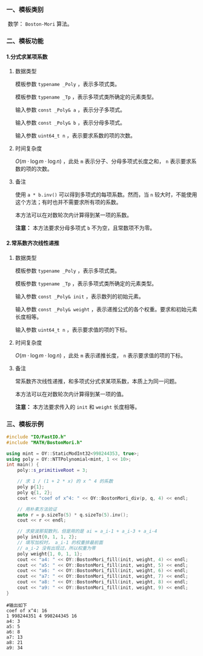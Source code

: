 ### 一、模板类别

​	数学： `Boston-Mori` 算法。

### 二、模板功能

#### 1.分式求某项系数

1. 数据类型

   模板参数 `typename _Poly` ，表示多项式类。

   模板参数 `typename _Tp` ，表示多项式类所确定的元素类型。

   输入参数 `const _Poly& a` ，表示分子多项式。

   输入参数 `const _Poly& b` ，表示分母多项式。

   输入参数 `uint64_t n` ，表示要求系数的项的次数。

2. 时间复杂度

   $O(m\cdot \log m\cdot \log n)$ ，此处 `m` 表示分子、分母多项式长度之和， `n` 表示要求系数的项的次数。

3. 备注

   使用 `a * b.inv()` 可以得到多项式的每项系数。然而，当 `n` 较大时，不能使用这个方法；有时也并不需要求所有项的系数。

   本方法可以在对数轮次内计算得到某一项的系数。

   **注意：** 本方法要求分母多项式 `b` 不为空，且常数项不为零。

#### 2.常系数齐次线性递推

1. 数据类型

   模板参数 `typename _Poly` ，表示多项式类。

   模板参数 `typename _Tp` ，表示多项式类所确定的元素类型。

   输入参数 `const _Poly& init` ，表示数列的初始元素。

   输入参数 `const _Poly& weight` ，表示递推公式的各个权重。要求和初始元素长度相等。

   输入参数 `uint64_t n` ，表示要求值的项的下标。

2. 时间复杂度

   $O(m\cdot \log m\cdot \log n)$ ，此处 `m` 表示递推长度， `n` 表示要求值的项的下标。

3. 备注

   常系数齐次线性递推，和多项式分式求某项系数，本质上为同一问题。

   本方法可以在对数轮次内计算得到某一项的值。

   **注意：** 本方法要求传入的 `init` 和 `weight` 长度相等。

### 三、模板示例

```c++
#include "IO/FastIO.h"
#include "MATH/BostonMori.h"

using mint = OY::StaticModInt32<998244353, true>;
using poly = OY::NTTPolynomial<mint, 1 << 10>;
int main() {
    poly::s_primitiveRoot = 3;

    // 求 1 / (1 + 2 * x) 的 x ^ 4 的系数
    poly p{1};
    poly q{1, 2};
    cout << "coef of x^4: " << OY::BostonMori_div(p, q, 4) << endl;

    // 用朴素方法验证
    auto r = p.sizeTo(5) * q.sizeTo(5).inv();
    cout << r << endl;

    // 求斐波那契数列，但是用的是 ai = a_i-1 + a_i-3 + a_i-4
    poly init{0, 1, 1, 2};
    // 填写加权时， a_i-1 的权重排最前面
    // a_i-2 没有出现过，所以权重为零
    poly weight{1, 0, 1, 1};
    cout << "a4: " << OY::BostonMori_fill(init, weight, 4) << endl;
    cout << "a5: " << OY::BostonMori_fill(init, weight, 5) << endl;
    cout << "a6: " << OY::BostonMori_fill(init, weight, 6) << endl;
    cout << "a7: " << OY::BostonMori_fill(init, weight, 7) << endl;
    cout << "a8: " << OY::BostonMori_fill(init, weight, 8) << endl;
    cout << "a9: " << OY::BostonMori_fill(init, weight, 9) << endl;
}
```

```
#输出如下
coef of x^4: 16
1 998244351 4 998244345 16 
a4: 3
a5: 5
a6: 8
a7: 13
a8: 21
a9: 34

```

